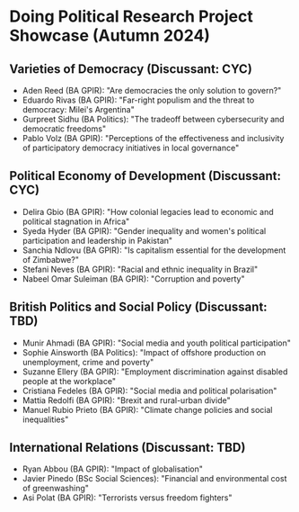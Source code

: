 # Doing Political Research Project Showcase (Autumn 2024)

## Varieties of Democracy (Discussant: CYC)

 - Aden Reed (BA GPIR): "Are democracies the only solution to govern?"
 - Eduardo Rivas (BA GPIR): "Far-right populism and the threat to democracy: Milei's Argentina"
 - Gurpreet Sidhu (BA Politics): "The tradeoff between cybersecurity and democratic freedoms"
 - Pablo Volz (BA GPIR): "Perceptions of the effectiveness and inclusivity of participatory democracy initiatives in local governance"

## Political Economy of Development (Discussant: CYC)

 - Delira Gbio (BA GPIR): "How colonial legacies lead to economic and political stagnation in Africa"
 - Syeda Hyder (BA GPIR): "Gender inequality and women's political participation and leadership in Pakistan"
 - Sanchia Ndlovu (BA GPIR): "Is capitalism essential for the development of Zimbabwe?"
 - Stefani Neves (BA GPIR): "Racial and ethnic inequality in Brazil"
 - Nabeel Omar Suleiman (BA GPIR): "Corruption and poverty"

## British Politics and Social Policy (Discussant: TBD)

 - Munir Ahmadi (BA GPIR): "Social media and youth political participation"
 - Sophie Ainsworth (BA Politics): "Impact of offshore production on unemployment, crime and poverty"
 - Suzanne Ellery (BA GPIR): "Employment discrimination against disabled people at the workplace" 
 - Cristiana Fedeles (BA GPIR): "Social media and political polarisation"
 - Mattia Redolfi (BA GPIR): "Brexit and rural-urban divide"
 - Manuel Rubio Prieto (BA GPIR): "Climate change policies and social inequalities"

## International Relations (Discussant: TBD)

 - Ryan Abbou (BA GPIR): "Impact of globalisation"
 - Javier Pinedo (BSc Social Sciences): "Financial and environmental cost of greenwashing"
 - Asi Polat (BA GPIR): "Terrorists versus freedom fighters"
